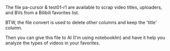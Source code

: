 The file pa-cursor & test01-r1 are available to scrap video titles, uploaders, and BVs from a Bilibili favorites list.

BTW, the file convert is used to delete other columns and keep the 'title' column.

Then you can give this file to AI (I'm using notebooklm) and have it help you analyze the types of videos in your favorites.
